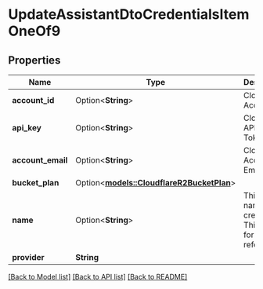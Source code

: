 # UpdateAssistantDtoCredentialsItemOneOf9

## Properties

Name | Type | Description | Notes
------------ | ------------- | ------------- | -------------
**account_id** | Option<**String**> | Cloudflare Account Id. | [optional]
**api_key** | Option<**String**> | Cloudflare API Key / Token. | [optional]
**account_email** | Option<**String**> | Cloudflare Account Email. | [optional]
**bucket_plan** | Option<[**models::CloudflareR2BucketPlan**](CloudflareR2BucketPlan.md)> |  | [optional]
**name** | Option<**String**> | This is the name of credential. This is just for your reference. | [optional]
**provider** | **String** |  | 

[[Back to Model list]](../README.md#documentation-for-models) [[Back to API list]](../README.md#documentation-for-api-endpoints) [[Back to README]](../README.md)


